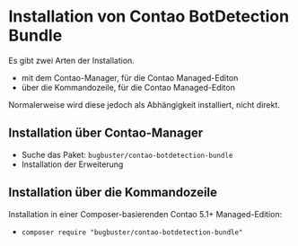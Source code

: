 # Installation von Contao BotDetection Bundle

Es gibt zwei Arten der Installation.

* mit dem Contao-Manager, für die Contao Managed-Editon
* über die Kommandozeile, für die Contao Managed-Editon

Normalerweise wird diese jedoch als Abhängigkeit installiert, nicht direkt.


## Installation über Contao-Manager

* Suche das Paket: `bugbuster/contao-botdetection-bundle`
* Installation der Erweiterung


## Installation über die Kommandozeile

Installation in einer Composer-basierenden Contao 5.1+ Managed-Edition:

* `composer require "bugbuster/contao-botdetection-bundle"`
